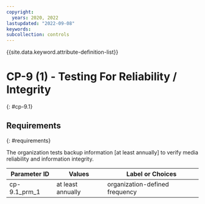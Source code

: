 ```yaml
---
copyright:
  years: 2020, 2022
lastupdated: "2022-09-08"
keywords: 
subcollection: controls
---
```


{{site.data.keyword.attribute-definition-list}}

# CP-9 (1) - Testing For Reliability / Integrity
{: #cp-9.1}

## Requirements
{: #requirements}

The organization tests backup information [at least annually] to verify media reliability and information integrity.

| Parameter ID | Values | Label or Choices |
|---|---|---|
| cp-9.1_prm_1 | at least annually | organization-defined frequency |


